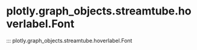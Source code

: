 # plotly.graph_objects.streamtube.hoverlabel.Font

::: plotly.graph_objects.streamtube.hoverlabel.Font
